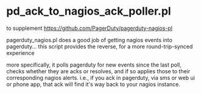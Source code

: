 pd_ack_to_nagios_ack_poller.pl
===============

to supplement https://github.com/PagerDuty/pagerduty-nagios-pl

pagerduty_nagios.pl does a good job of getting nagios events into
pagerduty... this script provides the reverse, for a more
round-trip-synced experience

more specifically, it polls pagerduty for new events since the last
poll, checks whether they are acks or resolves, and if so applies
those to their corresponding nagios alerts.  i.e., if you ack in
pagerduty, via sms or web ui or phone app, that ack will find it's way
back to your nagios instance.

